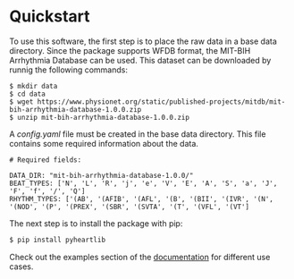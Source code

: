 # Quickstart

To use this software, the first step is to place the raw data in a base data directory. Since the package supports WFDB format, the MIT-BIH Arrhythmia Database can be used. This dataset can be downloaded by runnig the following commands:

```
$ mkdir data
$ cd data
$ wget https://www.physionet.org/static/published-projects/mitdb/mit-bih-arrhythmia-database-1.0.0.zip
$ unzip mit-bih-arrhythmia-database-1.0.0.zip
```

A *config.yaml* file must be created in the base data directory. This file contains some required information about the data.

```
# Required fields:

DATA_DIR: "mit-bih-arrhythmia-database-1.0.0/"
BEAT_TYPES: ['N', 'L', 'R', 'j', 'e', 'V', 'E', 'A', 'S', 'a', 'J', 'F', 'f', '/', 'Q']
RHYTHM_TYPES: ['(AB', '(AFIB', '(AFL', '(B', '(BII', '(IVR', '(N', '(NOD', '(P', '(PREX', '(SBR', '(SVTA', '(T', '(VFL', '(VT']
```

The next step is to install the package with pip:

```bash
$ pip install pyheartlib
```

Check out the examples section of the [documentation](https://pyheartlib.readthedocs.io) for different use cases.

